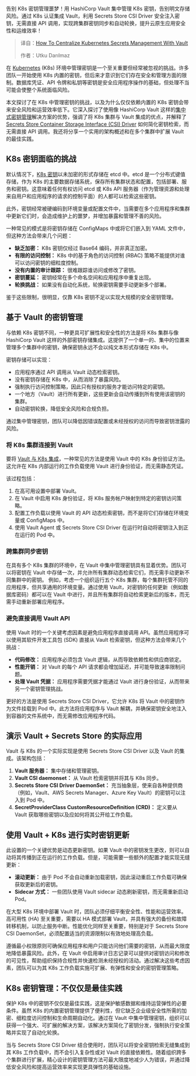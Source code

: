 <!--
title: 如何使用 Vault 集中管理 Kubernetes 密钥
cover: https://cdn.thenewstack.io/media/2025/03/6fac0638-centralize-kubernetes-secrets-management-vault2.jpg
summary: 告别 K8s 密钥管理噩梦！用 HashiCorp Vault 集中管理 K8s 密钥，告别明文存储风险。通过 K8s 认证集成 Vault，利用 Secrets Store CSI Driver 安全注入密钥，无需直接 API 调用，实现跨集群密钥同步和自动轮换，提升云原生应用安全性和运维效率！
-->

告别 K8s 密钥管理噩梦！用 HashiCorp Vault 集中管理 K8s 密钥，告别明文存储风险。通过 K8s 认证集成 Vault，利用 Secrets Store CSI Driver 安全注入密钥，无需直接 API 调用，实现跨集群密钥同步和自动轮换，提升云原生应用安全性和运维效率！

> 译自：[How To Centralize Kubernetes Secrets Management With Vault](https://thenewstack.io/how-to-centralize-kubernetes-secrets-management-with-vault/)
> 
> 作者：Utku Darılmaz

在 [Kubernetes](https://thenewstack.io/kubernetes/) (K8s) 环境中管理密钥是一个至关重要但经常被忽视的挑战。许多团队一开始使用 K8s 内置的密钥，但后来才意识到它们存在安全和管理方面的限制。数据库凭证、API 令牌和私钥等密钥是安全应用程序操作的基础，但处理不当可能会使整个系统面临风险。

本文探讨了在 K8s 中管理密钥的挑战，以及为什么仅仅依赖内置的 K8s 密钥会带来安全风险和运营效率低下。它深入探讨了使用像 HashiCorp Vault 这样的[集中式密钥管理](https://thenewstack.io/meet-openbao-an-open-source-fork-of-hashicorp-vault/)解决方案的优势，强调了将 K8s 集群与 Vault 集成的优点，并解释了 [Secrets Store Container Storage Interface (CSI) Driver](https://github.com/kubernetes-sigs/secrets-store-csi-driver) 如何简化密钥检索，而无需直接 API 调用。我还将分享一个实用的架构概述和在多个集群中扩展 Vault 的最佳实践。

## K8s 密钥面临的挑战

默认情况下，[K8s 密钥](https://thenewstack.io/kubernetes-secrets-management-3-approaches-9-best-practices/)以未加密的形式存储在 etcd 中。etcd 是一个分布式键值存储，作为 K8s 的主要数据存储系统，保存所有集群状态和配置，包括部署、服务和密钥。这意味着任何有权访问 etcd 或 K8s API 服务器（作为管理资源和处理来自用户和应用程序的请求的控制平面）的人都可以检索这些密钥。

此外，密钥经常被硬编码到环境变量或配置文件中，当需要在多个应用程序和集群中更新它们时，会造成维护上的噩梦，并增加暴露和管理不善的风险。

一种常见的模式是将密钥存储在 ConfigMaps 中或将它们嵌入到 YAML 文件中，但这种方法会带来几个问题：

- **缺乏加密：** K8s 密钥仅经过 Base64 编码，并非真正加密。
- **有限的访问控制：** K8s 中的基于角色的访问控制 (RBAC) 策略不能提供对谁可以访问密钥的细粒度控制。
- **没有内置的审计跟踪：** 很难跟踪谁访问或修改了密钥。
- **密钥蔓延：** 密钥经常在多个命名空间和应用程序中重复出现。
- **轮换挑战：** 如果没有自动化系统，轮换密钥需要手动更新多个部署。

鉴于这些限制，很明显，仅靠 K8s 密钥不足以实现大规模的安全密钥管理。

## 基于 Vault 的密钥管理

与依赖 K8s 密钥不同，一种更具可扩展性和安全性的方法是将 K8s 集群与像 HashiCorp Vault 这样的外部密钥存储集成。这提供了一个单一的、集中的位置来管理多个集群中的密钥，确保密钥永远不会以纯文本形式存储在 K8s 中。

密钥存储可以实现：

- 应用程序通过 API 调用从 Vault 动态检索密钥。
- 没有密钥存储在 K8s 中，从而消除了暴露风险。
- 强制执行访问控制策略，因此只有授权的服务才能访问特定的密钥。
- 一个地方（Vault）进行所有更新，这些更新会自动传播到所有使用该密钥的集群。
- 自动密钥轮换，降低安全风险和合规负担。

通过集中管理密钥，团队可以降低因错误配置或未经授权的访问而导致密钥泄露的风险。

### 将 K8s 集群连接到 Vault

要将 [Vault 与 K8s 集成](https://thenewstack.io/hashicorp-vault-operator-manages-kubernetes-secrets/)，一种常见的方法是使用 Vault 中的 K8s 身份验证方法。这允许在 K8s 内部运行的工作负载使用 Vault 进行身份验证，而无需静态凭证。

该过程包括：

1. 在高可用设置中部署 Vault。
2. 在 Vault 中启用 K8s 身份验证，将 K8s 服务帐户映射到特定的密钥访问策略。
3. 配置工作负载以使用 Vault 的 API 动态检索密钥，而不是将它们存储在环境变量或 ConfigMaps 中。
4. 使用 Vault Agent 或 Secrets Store CSI Driver 在运行时自动将密钥注入到正在运行的 Pod 中。

### 跨集群同步密钥

在具有多个 K8s 集群的环境中，在 Vault 中集中管理密钥具有显着优势。团队可以将密钥在 Vault 中存储一次，并允许所有集群动态检索它们，而无需手动更新不同集群中的密钥。
例如，考虑一个组织运行五个 K8s 集群，每个集群托管不同的应用程序，但共享通用的环境变量。通过使用 Vault，对密钥的任何更新（例如数据库密码）都可以在 Vault 中进行，并且所有集群将自动检索更新后的版本，而无需手动重新部署应用程序。

### 避免直接调用 Vault API

使用 Vault 时的一个关键考虑因素是避免应用程序直接调用 API。虽然应用程序可以使用其软件开发工具包 (SDK) 直接从 Vault 检索密钥，但这种方法会带来几个挑战：

*   **代码修改：** 应用程序必须包含 Vault 逻辑，从而导致依赖性和供应商锁定。
*   **性能开销：** 对 Vault 的每个 API 请求都会增加延迟，并可能导致速率限制问题。
*   **处理 Vault 凭据：** 应用程序需要凭据才能通过 Vault 进行身份验证，从而带来另一个密钥管理挑战。

更好的方法是使用 Secrets Store CSI Driver，它允许 K8s 将 Vault 中的密钥作为文件挂载到 Pod 中。此方法将应用程序与 Vault 解耦，并确保密钥安全地注入到容器的文件系统中，而无需修改应用程序代码。

## 演示 Vault + Secrets Store 的实际应用

Vault 与 K8s 的一个实际实现是使用 Secrets Store CSI Driver 以及 Vault 的集成。该架构包括：

1. **Vault 服务器：** 集中存储和管理密钥。
2. **Vault CSI daemonset：** 从 Vault 检索密钥并将其与 K8s 同步。
3. **Secrets Store CSI Driver DaemonSet：** 充当抽象层，使来自各种提供商（例如，Vault、AWS Secrets Manager、Azure Key Vault）的密钥可以注入到 Pod 中。
4. **SecretProviderClass CustomResourceDefinition (CRD)：** 定义要从 Vault 获取哪些密钥以及应如何将其公开给工作负载。

## 使用 Vault + K8s 进行实时密钥更新

此设置的一个关键优势是动态更新密钥。如果 Vault 中的密钥发生更改，则可以自动将其传播到正在运行的工作负载。但是，可能需要一些额外的配置才能实现无缝更新：

*   **滚动更新：** 由于 Pod 不会自动重新加载密钥，因此滚动重启工作负载可确保获取更新后的密钥。
*   **Sidecar 方式：** 一些团队使用 Vault sidecar 动态刷新密钥，而无需重新启动 Pod。

在大型 K8s 环境中部署 Vault 时，团队必须仔细平衡安全性、性能和运营效率。高可用性 (HA) 至关重要，需要以 HA 模式部署 Vault，并具有强大的备份和故障转移机制，以防止服务中断。性能优化同样至关重要，特别是对于 Secrets Store CSI DaemonSet，必须配置适当的资源限制以有效地处理高负载。

遵循最小权限原则可确保应用程序和用户只能访问他们需要的密钥，从而最大限度地降低暴露风险。此外，在 Vault 中启用审计日志记录可以提供对密钥访问和修改的可见性，帮助组织保持合规性并快速检测未经授权的活动。通过解决这些考虑因素，团队可以为其 K8s 工作负载实施可扩展、有弹性和安全的密钥管理策略。

## K8s 密钥管理：不仅仅是最佳实践

保护 K8s 中的密钥不仅仅是最佳实践，这是保护敏感数据和维持运营弹性的必要条件。虽然 K8s 的内置密钥管理提供了便利性，但它缺乏企业级安全性所需的加密、细粒度访问控制和生命周期自动化。通过在 Vault 中集中管理密钥，组织可以获得一个强大、可扩展的解决方案，该解决方案简化了密钥分发，强制执行安全策略并实现了自动化轮换。

当与 Secrets Store CSI Driver 结合使用时，团队可以将安全密钥检索无缝集成到其 K8s 工作负载中，而不会引入复杂性或对 Vault 的直接依赖性。随着组织跨多个集群进行扩展，精心设计的密钥管理方法可最大限度地减少人为错误，并通过降低安全风险和提高运营效率来实现更具弹性的基础设施。